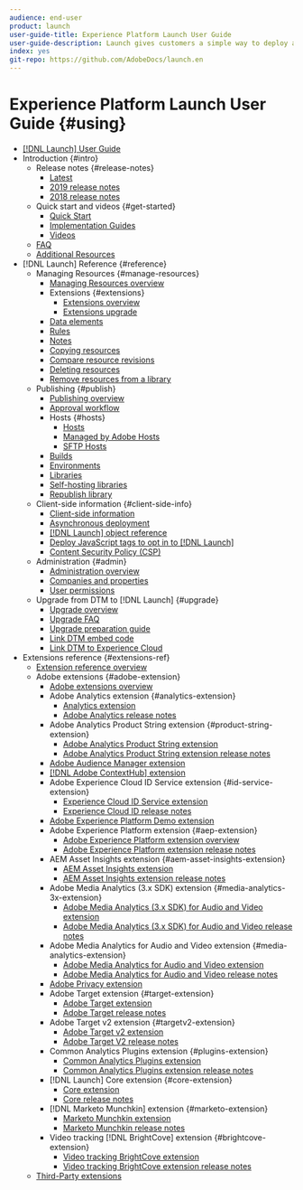 ```yaml
---
audience: end-user
product: launch
user-guide-title: Experience Platform Launch User Guide
user-guide-description: Launch gives customers a simple way to deploy and manage all of the analytics, marketing, and advertising tags necessary to power relevant customer experiences.
index: yes
git-repo: https://github.com/AdobeDocs/launch.en
---
```


# Experience Platform Launch User Guide {#using}

* [[!DNL Launch] User Guide](overview.md)
* Introduction {#intro}
  * Release notes {#release-notes}
    * [Latest](release-notes/current.md)
    * [2019 release notes](release-notes/2019-release-notes.md)
    * [2018 release notes](release-notes/2018-release-notes.md)
  * Quick start and videos {#get-started}
    * [Quick Start](quick-start/quick-start.md)
    * [Implementation Guides](quick-start/implementation-guides.md)
    * [Videos](quick-start/videos.md)
  * [FAQ](launch-faq.md)
  * [Additional Resources](quick-start/additional-resources.md)
* [!DNL Launch] Reference {#reference}
  * Managing Resources {#manage-resources}
    * [Managing Resources overview](launch-reference/managing-resources/overview.md)
    * Extensions {#extensions}
      * [Extensions overview](launch-reference/managing-resources/extensions/overview.md)
      * [Extensions upgrade](launch-reference/managing-resources/extensions/extension-upgrade.md)
    * [Data elements](launch-reference/managing-resources/data-elements.md)
    * [Rules](launch-reference/managing-resources/rules.md)
    * [Notes](launch-reference/managing-resources/notes.md)
    * [Copying resources](launch-reference/managing-resources/copying-resources.md)
    * [Compare resource revisions](launch-reference/managing-resources/compare-resource-revisions.md)
    * [Deleting resources](launch-reference/managing-resources/delete-resources.md)
    * [Remove resources from a library](launch-reference/managing-resources/remove-resources-from-library.md)
  * Publishing {#publish}
    * [Publishing overview](launch-reference/publishing/overview.md)
    * [Approval workflow](launch-reference/publishing/approval-workflow.md)
    * Hosts {#hosts}
      * [Hosts](launch-reference/publishing/hosts/hosts-overview.md)
      * [Managed by Adobe Hosts](launch-reference/publishing/hosts/managed-by-adobe-host.md)
      * [SFTP Hosts](launch-reference/publishing/hosts/sftp-host.md)
    * [Builds](launch-reference/publishing/builds.md)
    * [Environments](launch-reference/publishing/environments.md)
    * [Libraries](launch-reference/publishing/libraries.md)
    * [Self-hosting libraries](launch-reference/publishing/hosts/self-hosting-libraries.md)
    * [Republish library](launch-reference/publishing/republish.md)
  * Client-side information {#client-side-info}
    * [Client-side information](launch-reference/client-side-information/overview.md)
    * [Asynchronous deployment](launch-reference/client-side-information/asynchronous-deployment.md)
    * [[!DNL Launch] object reference](launch-reference/client-side-information/launch-object-reference.md)
    * [Deploy JavaScript tags to opt in to [!DNL Launch]](launch-reference/client-side-information/deploy-javascript-tags-to-opt-in-to-launch.md)
    * [Content Security Policy \(CSP\)](launch-reference/client-side-information/content-security-policy-csp.md)
  * Administration {#admin}
    * [Administration overview](launch-reference/administration/overview.md)
    * [Companies and properties](launch-reference/administration/companies-and-properties.md)
    * [User permissions](launch-reference/administration/user-permissions.md)
  * Upgrade from DTM to [!DNL Launch] {#upgrade}
    * [Upgrade overview](launch-reference/upgrade-from-dtm-to-launch/overview.md)
    * [Upgrade FAQ](launch-reference/upgrade-from-dtm-to-launch/upgrade-faq.md)
    * [Upgrade preparation guide](launch-reference/upgrade-from-dtm-to-launch/upgrade-preparation-guide.md)
    * [Link DTM embed code](launch-reference/upgrade-from-dtm-to-launch/link-dtm-embed-code.md)
    * [Link DTM to Experience Cloud](launch-reference/upgrade-from-dtm-to-launch/link-dtm-to-experience-cloud.md)
* Extensions reference {#extensions-ref}
  * [Extension reference overview](extension-reference/adobe-extensions/overview.md)
  * Adobe extensions {#adobe-extension}
    * [Adobe extensions overview](extension-reference/web/overview.md)
    * Adobe Analytics extension {#analytics-extension}
      * [Analytics extension](extension-reference/web/adobe-analytics-extension/overview.md)
      * [Adobe Analytics release notes](extension-reference/web/adobe-analytics-extension/adobe-analytics-release-notes.md)
    * Adobe Analytics Product String extension {#product-string-extension}
      * [Adobe Analytics Product String extension](extension-reference/web/adobe-analytics-product-string-extension/overview.md)
      * [Adobe Analytics Product String extension release notes](extension-reference/web/adobe-analytics-product-string-extension/adobe-analytics-product-string-release-notes.md)    
    * [Adobe Audience Manager extension](extension-reference/web/adobe-audience-manager-extension.md)
    * [[!DNL Adobe ContextHub] extension](extension-reference/web/adobe-contexthub-extension.md)
    * Adobe Experience Cloud ID Service extension {#id-service-extension}
      * [Experience Cloud ID Service extension](extension-reference/web/experience-cloud-id-service-extension/overview.md)
      * [Experience Cloud ID release notes](extension-reference/web/experience-cloud-id-service-extension/experience-cloud-id-release-notes.md)
    * [Adobe Experience Platform Demo extension](extension-reference/web/adobe-experience-platform-extension.md)
    * Adobe Experience Platform extension {#aep-extension}
      * [Adobe Experience Platform extension overview](extension-reference/web/aep-web-sdk/overview.md)
      * [Adobe Experience Platform extension release notes](extension-reference/web/aep-web-sdk/aep-web-sdk-release-notes.md)
    * AEM Asset Insights extension {#aem-asset-insights-extension}
      * [AEM Asset Insights extension](extension-reference/web/aem-asset-insights/aem-asset-insights.md)
      * [AEM Asset Insights extension release notes](extension-reference/web/aem-asset-insights/aem-asset-insights-release-notes.md)
    * Adobe Media Analytics (3.x SDK) extension {#media-analytics-3x-extension}
      * [Adobe Media Analytics (3.x SDK) for Audio and Video extension](extension-reference/web/adobe-media-analytics-3x-for-audio-and-video-extension/overview.md)
      * [Adobe Media Analytics (3.x SDK) for Audio and Video release notes](extension-reference/web/adobe-media-analytics-3x-for-audio-and-video-extension/adobe-media-analytics-3x-for-audio-and-video-extension-release-notes.md)
    * Adobe Media Analytics for Audio and Video extension {#media-analytics-extension}
      * [Adobe Media Analytics for Audio and Video extension](extension-reference/web/adobe-media-analytics-for-audio-and-video-extension/overview.md)
      * [Adobe Media Analytics for Audio and Video release notes](extension-reference/web/adobe-media-analytics-for-audio-and-video-extension/adobe-media-analytics-for-audio-and-video-extension-release-notes.md)
    * [Adobe Privacy extension](extension-reference/web/adobe-privacy-extension.md)
    * Adobe Target extension {#target-extension}
      * [Adobe Target extension](extension-reference/web/adobe-target-extension/overview.md)
      * [Adobe Target release notes](extension-reference/web/adobe-target-extension/adobe-target-release-notes.md)
    * Adobe Target v2 extension {#targetv2-extension}
      * [Adobe Target v2 extension](extension-reference/web/adobe-target-extension-v2.md)
      * [Adobe Target V2 release notes](extension-reference/web/adobe-target-extension/adobe-target-v2-release-notes.md)
    * Common Analytics Plugins extension {#plugins-extension}
      * [Common Analytics Plugins extension](extension-reference/web/common-analytics-plugins-extension/common-analytics-plugins.md)
      * [Common Analytics Plugins extension release notes](extension-reference/web/common-analytics-plugins-extension/common-analytics-plugins-release-notes.md)
    * [!DNL Launch] Core extension {#core-extension}
      * [Core extension](extension-reference/web/core-extension/overview.md)
      * [Core release notes](extension-reference/web/core-extension/core-release-notes.md)
    * [!DNL Marketo Munchkin] extension {#marketo-extension}
      * [Marketo Munchkin extension](extension-reference/web/marketo-munchkin-extension/overview.md)
      * [Marketo Munchkin release notes](extension-reference/web/marketo-munchkin-extension/marketo-munchkin-release-notes.md)
    * Video tracking [!DNL BrightCove] extension {#brightcove-extension}
      * [Video tracking BrightCove extension](extension-reference/web/video-tracking-brightcove-extension/overview.md)
      * [Video tracking BrightCove extension release notes](extension-reference/web/video-tracking-brightcove-extension/video-tracking-brightcove-extension-release-notes.md)
  * [Third-Party extensions](extension-reference/3rd-party-extensions.md)
